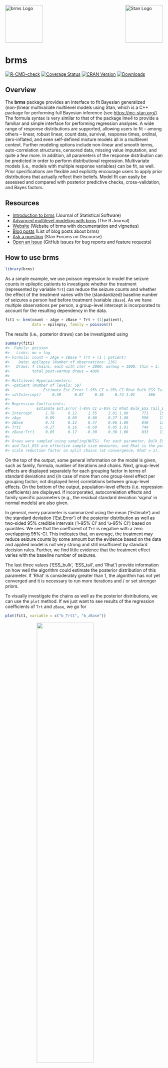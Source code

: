 <!-- README.md is generated from README.Rmd. Please edit that file -->

<img src="man/figures/brms.png" alt="brms Logo" width="120"/>[<img src="https://raw.githubusercontent.com/stan-dev/logos/master/logo_tm.png" alt="Stan Logo" align="right" width="120"/>](https://mc-stan.org/)

# brms

[![R-CMD-check](https://github.com/paul-buerkner/brms/workflows/R-CMD-check/badge.svg)](https://github.com/paul-buerkner/brms/actions) [![Coverage Status](https://codecov.io/github/paul-buerkner/brms/coverage.svg?branch=master)](https://app.codecov.io/github/paul-buerkner/brms?branch=master) [![CRAN Version](https://www.r-pkg.org/badges/version/brms)](https://cran.r-project.org/package=brms) [![Downloads](https://cranlogs.r-pkg.org/badges/brms?color=brightgreen)](https://CRAN.R-project.org/package=brms)

## Overview

The **brms** package provides an interface to fit Bayesian generalized (non-)linear multivariate multilevel models using Stan, which is a C++ package for performing full Bayesian inference (see <https://mc-stan.org/>). The formula syntax is very similar to that of the package lme4 to provide a familiar and simple interface for performing regression analyses. A wide range of response distributions are supported, allowing users to fit – among others – linear, robust linear, count data, survival, response times, ordinal, zero-inflated, and even self-defined mixture models all in a multilevel context. Further modeling options include non-linear and smooth terms, auto-correlation structures, censored data, missing value imputation, and quite a few more. In addition, all parameters of the response distribution can be predicted in order to perform distributional regression. Multivariate models (i.e., models with multiple response variables) can be fit, as well. Prior specifications are flexible and explicitly encourage users to apply prior distributions that actually reflect their beliefs. Model fit can easily be assessed and compared with posterior predictive checks, cross-validation, and Bayes factors.

## Resources

-   [Introduction to brms](https://doi.org/10.18637/jss.v080.i01) (Journal of Statistical Software)
-   [Advanced multilevel modeling with brms](https://journal.r-project.org/archive/2018/RJ-2018-017/index.html) (The R Journal)
-   [Website](https://paul-buerkner.github.io/brms/) (Website of brms with documentation and vignettes)
-   [Blog posts](https://paul-buerkner.github.io/software/brms-blogposts.html) (List of blog posts about brms)
-   [Ask a question](https://discourse.mc-stan.org/) (Stan Forums on Discourse)
-   [Open an issue](https://github.com/paul-buerkner/brms/issues) (GitHub issues for bug reports and feature requests)

## How to use brms

``` r
library(brms)
```

As a simple example, we use poisson regression to model the seizure counts in epileptic patients to investigate whether the treatment (represented by variable `Trt`) can reduce the seizure counts and whether the effect of the treatment varies with the (standardized) baseline number of seizures a person had before treatment (variable `zBase`). As we have multiple observations per person, a group-level intercept is incorporated to account for the resulting dependency in the data.

``` r
fit1 <- brm(count ~ zAge + zBase * Trt + (1|patient),
            data = epilepsy, family = poisson())
```

The results (i.e., posterior draws) can be investigated using

``` r
summary(fit1)
#>  Family: poisson 
#>   Links: mu = log 
#> Formula: count ~ zAge + zBase * Trt + (1 | patient) 
#>    Data: epilepsy (Number of observations: 236) 
#>   Draws: 4 chains, each with iter = 2000; warmup = 1000; thin = 1;
#>          total post-warmup draws = 4000
#> 
#> Multilevel Hyperparameters:
#> ~patient (Number of levels: 59) 
#>               Estimate Est.Error l-95% CI u-95% CI Rhat Bulk_ESS Tail_ESS
#> sd(Intercept)     0.59      0.07     0.46     0.74 1.01      566     1356
#> 
#> Regression Coefficients:
#>            Estimate Est.Error l-95% CI u-95% CI Rhat Bulk_ESS Tail_ESS
#> Intercept      1.78      0.12     1.55     2.01 1.00      771     1595
#> zAge           0.09      0.09    -0.08     0.27 1.00      590     1302
#> zBase          0.71      0.12     0.47     0.96 1.00      848     1258
#> Trt1          -0.27      0.16    -0.60     0.05 1.01      749     1172
#> zBase:Trt1     0.05      0.17    -0.30     0.38 1.00      833     1335
#> 
#> Draws were sampled using sampling(NUTS). For each parameter, Bulk_ESS
#> and Tail_ESS are effective sample size measures, and Rhat is the potential
#> scale reduction factor on split chains (at convergence, Rhat = 1).
```

On the top of the output, some general information on the model is given, such as family, formula, number of iterations and chains. Next, group-level effects are displayed separately for each grouping factor in terms of standard deviations and (in case of more than one group-level effect per grouping factor; not displayed here) correlations between group-level effects. On the bottom of the output, population-level effects (i.e. regression coefficients) are displayed. If incorporated, autocorrelation effects and family specific parameters (e.g., the residual standard deviation ‘sigma’ in normal models) are also given.

In general, every parameter is summarized using the mean (‘Estimate’) and the standard deviation (‘Est.Error’) of the posterior distribution as well as two-sided 95% credible intervals (‘l-95% CI’ and ‘u-95% CI’) based on quantiles. We see that the coefficient of `Trt` is negative with a zero overlapping 95%-CI. This indicates that, on average, the treatment may reduce seizure counts by some amount but the evidence based on the data and applied model is not very strong and still insufficient by standard decision rules. Further, we find little evidence that the treatment effect varies with the baseline number of seizures.

The last three values (‘ESS_bulk’, ‘ESS_tail’, and ‘Rhat’) provide information on how well the algorithm could estimate the posterior distribution of this parameter. If ‘Rhat’ is considerably greater than 1, the algorithm has not yet converged and it is necessary to run more iterations and / or set stronger priors.

To visually investigate the chains as well as the posterior distributions, we can use the `plot` method. If we just want to see results of the regression coefficients of `Trt` and `zBase`, we go for

``` r
plot(fit1, variable = c("b_Trt1", "b_zBase"))
```

<img src="man/figures/README-plot-1.png" width="60%" style="display: block; margin: auto;"/>

A more detailed investigation can be performed by running `launch_shinystan(fit1)`. To better understand the relationship of the predictors with the response, I recommend the `conditional_effects` method:

``` r
plot(conditional_effects(fit1, effects = "zBase:Trt"))
```

<img src="man/figures/README-conditional_effects-1.png" width="60%" style="display: block; margin: auto;"/>

This method uses some prediction functionality behind the scenes, which can also be called directly. Suppose that we want to predict responses (i.e. seizure counts) of a person in the treatment group (`Trt = 1`) and in the control group (`Trt = 0`) with average age and average number of previous seizures. Than we can use

``` r
newdata <- data.frame(Trt = c(0, 1), zAge = 0, zBase = 0)
predict(fit1, newdata = newdata, re_formula = NA)
#>      Estimate Est.Error Q2.5 Q97.5
#> [1,]  5.91200  2.494857    2    11
#> [2,]  4.57325  2.166058    1     9
```

We need to set `re_formula = NA` in order not to condition of the group-level effects. While the `predict` method returns predictions of the responses, the `fitted` method returns predictions of the regression line.

``` r
fitted(fit1, newdata = newdata, re_formula = NA)
#>      Estimate Est.Error     Q2.5    Q97.5
#> [1,] 5.945276 0.7075160 4.696257 7.450011
#> [2,] 4.540081 0.5343471 3.579757 5.665132
```

Both methods return the same estimate (up to random error), while the latter has smaller variance, because the uncertainty in the regression line is smaller than the uncertainty in each response. If we want to predict values of the original data, we can just leave the `newdata` argument empty.

Suppose, we want to investigate whether there is overdispersion in the model, that is residual variation not accounted for by the response distribution. For this purpose, we include a second group-level intercept that captures possible overdispersion.

``` r
fit2 <- brm(count ~ zAge + zBase * Trt + (1|patient) + (1|obs),
            data = epilepsy, family = poisson())
```

We can then go ahead and compare both models via approximate leave-one-out (LOO) cross-validation.

``` r
loo(fit1, fit2)
#> Output of model 'fit1':
#> 
#> Computed from 4000 by 236 log-likelihood matrix.
#> 
#>          Estimate   SE
#> elpd_loo   -671.7 36.6
#> p_loo        94.3 14.2
#> looic      1343.4 73.2
#> ------
#> MCSE of elpd_loo is NA.
#> MCSE and ESS estimates assume MCMC draws (r_eff in [0.4, 2.0]).
#> 
#> Pareto k diagnostic values:
#>                          Count Pct.    Min. ESS
#> (-Inf, 0.7]   (good)     228   96.6%   157     
#>    (0.7, 1]   (bad)        7    3.0%   <NA>    
#>    (1, Inf)   (very bad)   1    0.4%   <NA>    
#> See help('pareto-k-diagnostic') for details.
#> 
#> Output of model 'fit2':
#> 
#> Computed from 4000 by 236 log-likelihood matrix.
#> 
#>          Estimate   SE
#> elpd_loo   -596.8 14.0
#> p_loo       109.7  7.2
#> looic      1193.6 28.1
#> ------
#> MCSE of elpd_loo is NA.
#> MCSE and ESS estimates assume MCMC draws (r_eff in [0.4, 1.7]).
#> 
#> Pareto k diagnostic values:
#>                          Count Pct.    Min. ESS
#> (-Inf, 0.7]   (good)     172   72.9%   83      
#>    (0.7, 1]   (bad)       56   23.7%   <NA>    
#>    (1, Inf)   (very bad)   8    3.4%   <NA>    
#> See help('pareto-k-diagnostic') for details.
#> 
#> Model comparisons:
#>      elpd_diff se_diff
#> fit2   0.0       0.0  
#> fit1 -74.9      27.2
```

The `loo` output when comparing models is a little verbose. We first see the individual LOO summaries of the two models and then the comparison between them. Since higher `elpd` (i.e., expected log posterior density) values indicate better fit, we see that the model accounting for overdispersion (i.e., `fit2`) fits substantially better. However, we also see in the individual LOO outputs that there are several problematic observations for which the approximations may have not have been very accurate. To deal with this appropriately, we need to fall back to other methods such as `reloo` or `kfold` but this requires the model to be refit several times which takes too long for the purpose of a quick example. The post-processing methods we have shown above are just the tip of the iceberg. For a full list of methods to apply on fitted model objects, type `methods(class = "brmsfit")`.

## Citing brms and related software

Developing and maintaining open source software is an important yet often underappreciated contribution to scientific progress. Thus, whenever you are using open source software (or software in general), please make sure to cite it appropriately so that developers get credit for their work.

When using brms, please cite one or more of the following publications:

-   Bürkner P. C. (2017). brms: An R Package for Bayesian Multilevel Models using Stan. *Journal of Statistical Software*. 80(1), 1-28. doi.org/10.18637/jss.v080.i01
-   Bürkner P. C. (2018). Advanced Bayesian Multilevel Modeling with the R Package brms. *The R Journal*. 10(1), 395-411. doi.org/10.32614/RJ-2018-017
-   Bürkner P. C. (2021). Bayesian Item Response Modeling in R with brms and Stan. *Journal of Statistical Software*, 100(5), 1-54. doi.org/10.18637/jss.v100.i05

As brms is a high-level interface to Stan, please additionally cite Stan (see also <https://mc-stan.org/users/citations/>):

-   Stan Development Team. YEAR. Stan Modeling Language Users Guide and Reference Manual, VERSION. <https://mc-stan.org>
-   Carpenter B., Gelman A., Hoffman M. D., Lee D., Goodrich B., Betancourt M., Brubaker M., Guo J., Li P., and Riddell A. (2017). Stan: A probabilistic programming language. *Journal of Statistical Software*. 76(1). doi.org/10.18637/jss.v076.i01

Further, brms relies on several other R packages and, of course, on R itself. To find out how to cite R and its packages, use the `citation` function. There are some features of brms which specifically rely on certain packages. The **rstan** package together with **Rcpp** makes Stan conveniently accessible in R. Visualizations and posterior-predictive checks are based on **bayesplot** and **ggplot2**. Approximate leave-one-out cross-validation using `loo` and related methods is done via the **loo** package. Marginal likelihood based methods such as `bayes_factor` are realized by means of the **bridgesampling** package. Splines specified via the `s` and `t2` functions rely on **mgcv**. If you use some of these features, please also consider citing the related packages.

## FAQ

### How do I install brms?

To install the latest release version from CRAN use

``` r
install.packages("brms")
```

The current developmental version can be downloaded from GitHub via

``` r
if (!requireNamespace("remotes")) {
  install.packages("remotes")
}
remotes::install_github("paul-buerkner/brms")
```

Because brms is based on Stan, a C++ compiler is required. The program Rtools (available on <https://cran.r-project.org/bin/windows/Rtools/>) comes with a C++ compiler for Windows. On Mac, you should install Xcode. For further instructions on how to get the compilers running, see the prerequisites section on <https://github.com/stan-dev/rstan/wiki/RStan-Getting-Started>.

### I am new to brms. Where can I start?

Detailed instructions and case studies are given in the package’s extensive vignettes. See `vignette(package = "brms")` for an overview. For documentation on formula syntax, families, and prior distributions see `help("brm")`.

### Where do I ask questions, propose a new feature, or report a bug?

Questions can be asked on the [Stan forums](https://discourse.mc-stan.org/) on Discourse. To propose a new feature or report a bug, please open an issue on [GitHub](https://github.com/paul-buerkner/brms).

### How can I extract the generated Stan code?

If you have already fitted a model, apply the `stancode` method on the fitted model object. If you just want to generate the Stan code without any model fitting, use the `stancode` method on your model formula.

### Can I avoid compiling models?

When you fit your model for the first time with brms, there is currently no way to avoid compilation. However, if you have already fitted your model and want to run it again, for instance with more draws, you can do this without recompilation by using the `update` method. For more details see `help("update.brmsfit")`.

### What is the difference between brms and rstanarm?

The rstanarm package is similar to brms in that it also allows to fit regression models using Stan for the backend estimation. Contrary to brms, rstanarm comes with precompiled code to save the compilation time (and the need for a C++ compiler) when fitting a model. However, as brms generates its Stan code on the fly, it offers much more flexibility in model specification than rstanarm. Also, multilevel models are currently fitted a bit more efficiently in brms. For detailed comparisons of brms with other common R packages implementing multilevel models, see `vignette("brms_multilevel")` and `vignette("brms_overview")`.
